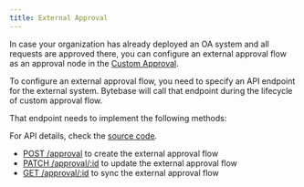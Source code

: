 ```yaml
---
title: External Approval
---
```


In case your organization has already deployed an OA system and all requests are approved there, you
can configure an external approval flow as an approval node in the [Custom Approval](/docs/administration/custom-approval/#external-approval).

To configure an external approval flow, you need to specify an API endpoint for the external system.
Bytebase will call that endpoint during the lifecycle of custom approval flow.

That endpoint needs to implement the following methods:

<HintBlock type="info">

For API details, check the [source code](https://github.com/bytebase/bytebase/blob/release/%%bb_version%%/backend/plugin/app/relay/relay_client.go).

</HintBlock>

- [POST /approval](#post-approval) to create the external approval flow
- [PATCH /approval/:id](#patch-approvalid) to update the external approval flow
- [GET /approval/:id](#get-approvalid) to sync the external approval flow

